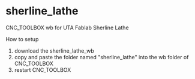 # sherline_lathe
CNC_TOOLBOX wb for UTA Fablab Sherline Lathe

How to setup
1. download the sherline_lathe_wb
2. copy and paste the folder named "sherline_lathe" into the wb folder of CNC_TOOLBOX
3. restart CNC_TOOLBOX
